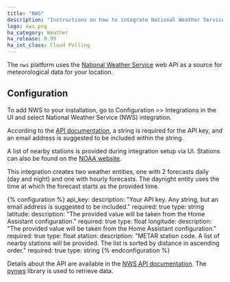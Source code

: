 ```yaml
---
title: "NWS"
description: "Instructions on how to integrate National Weather Service data within Home Assistant."
logo: nws.png
ha_category: Weather
ha_release: 0.99
ha_iot_class: Cloud Polling
---
```


The `nws` platform uses the [National Weather Service](https://www.weather.gov) web API as a source for meteorological data for your location.

## Configuration

To add NWS to your installation, go to Configuration >> Integrations in the UI and select National Weather Service (NWS) integration.

According to the [API documentation](https://www.weather.gov/documentation/services-web-api/), a string is required for the API key, and an email address is suggested to be included within the string.

A list of nearby stations is provided during integration setup via UI. Stations can also be found on the [NOAA website](https://www.cnrfc.noaa.gov/metar.php).

This integration creates two weather entities, one with 2 forecasts daily (day and night) and one with hourly forecasts. The daynight entity uses the time at which the forecast starts as the provided time.

{% configuration %}
api_key:
  description: "Your API key. Any string, but an email address is suggested to be included."
  required: true
  type: string
latitude:
  description: "The provided value will be taken from the Home Assistant configuration."
  required: true
  type: float
longitude:
  description: "The provided value will be taken from the Home Assistant configuration."
  required: true
  type: float
station:
  description: "METAR station code. A list of nearby stations will be provided. The list is sorted by distance in ascending order."
  required: true
  type: string
{% endconfiguration %}

Details about the API are available in the [NWS API documentation](https://www.weather.gov/documentation/services-web-api). The [pynws](https://github.com/MatthewFlamm/pynws) library is used to retrieve data.
